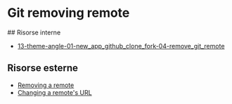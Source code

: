 # Git removing remote



## Risorse interne

- [13-theme-angle-01-new_app_github_clone_fork-04-remove_git_remote]()


## Risorse esterne

- [Removing a remote](https://help.github.com/en/articles/removing-a-remote)
- [Changing a remote's URL](https://help.github.com/en/articles/changing-a-remotes-url)

